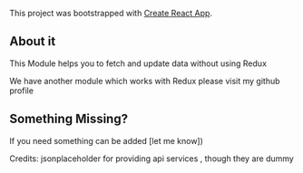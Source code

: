 This project was bootstrapped with [Create React App](https://github.com/facebookincubator/create-react-app).

## About it

This Module helps you to fetch and update data without using Redux

We have another module which works with Redux please visit my github profile

## Something Missing?

If you need something can be added [let me know])

Credits: 
jsonplaceholder for providing api services , though they are dummy